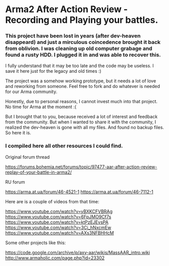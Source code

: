 # Arma2 After Action Review - Recording and Playing your battles.

### This project have been lost in years (after dev-heaven disappeard) and just a mirculous coincedence brought it back from oblivion. I was cleaning up old computer grabage and found a rusty HDD. I plugged it in and was able to recover this.

I fully understand that it may be too late and the code may be useless. I save it here just for the legacy and old times :)

The project was a somehow working prototype, but it needs a lot of love and reworking from someone. Feel free to fork and do whatever is needed for our Arma community.

Honestly, due to personal reasons, I cannot invest much into that project. No time for Arma at the moment :(

But I brought that to you, because received a lot of interest and feedback from the community. But when I wanted to share it with the community, I realized the dev-heaven is gone with all my files. And found no backup files. So here it is.

### I compiled here all other resources I could find.

Original forum thread 

https://forums.bohemia.net/forums/topic/97477-aar-after-action-review-replay-of-your-battle-in-arma2/

RU forum

https://arma.at.ua/forum/46-4521-1
https://arma.at.ua/forum/46-7112-1

Here are is a couple of videos from that time:

https://www.youtube.com/watch?v=yBXKCFVBRAg
https://www.youtube.com/watch?v=6FpJMO9Cf7s
https://www.youtube.com/watch?v=ktPzEJEvsPA
https://www.youtube.com/watch?v=3Cj_hNxcmEw
https://www.youtube.com/watch?v=AXs3NFBHHcM

Some other projects like this:

https://code.google.com/archive/p/axy-aar/wikis/MassAAR_intro.wiki
http://www.armaholic.com/page.php?id=23302
